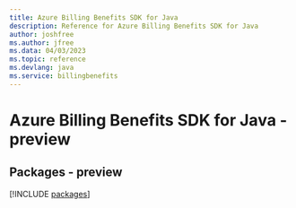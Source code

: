 ```yaml
---
title: Azure Billing Benefits SDK for Java
description: Reference for Azure Billing Benefits SDK for Java
author: joshfree
ms.author: jfree
ms.data: 04/03/2023
ms.topic: reference
ms.devlang: java
ms.service: billingbenefits
---
```

# Azure Billing Benefits SDK for Java - preview
## Packages - preview
[!INCLUDE [packages](billing-benefits-index.md)]
